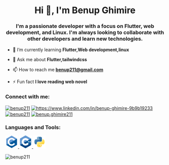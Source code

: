 <h1 align="center">Hi 👋, I'm Benup Ghimire</h1>
<h3 align="center">I'm a passionate developer with a focus on Flutter, web development, and Linux. I'm always looking to collaborate with other developers and learn new technologies.</h3>


- 🌱 I’m currently learning **Flutter,Web development,linux**

- 💬 Ask me about **Flutter,tailwindcss**

- 📫 How to reach me **benup211@gmail.com**

- ⚡ Fun fact **I love reading web novel**

<h3 align="left">Connect with me:</h3>
<p align="left">
<a href="https://twitter.com/benup211" target="blank"><img align="center" src="https://raw.githubusercontent.com/rahuldkjain/github-profile-readme-generator/master/src/images/icons/Social/twitter.svg" alt="benup211" height="30" width="40" /></a>
<a href="https://linkedin.com/in/https://www.linkedin.com/in/benup-ghimire-9b9b19233" target="blank"><img align="center" src="https://raw.githubusercontent.com/rahuldkjain/github-profile-readme-generator/master/src/images/icons/Social/linked-in-alt.svg" alt="https://www.linkedin.com/in/benup-ghimire-9b9b19233" height="30" width="40" /></a>
<a href="https://fb.com/benup211" target="blank"><img align="center" src="https://raw.githubusercontent.com/rahuldkjain/github-profile-readme-generator/master/src/images/icons/Social/facebook.svg" alt="benup211" height="30" width="40" /></a>
<a href="https://instagram.com/benup.ghimire211" target="blank"><img align="center" src="https://raw.githubusercontent.com/rahuldkjain/github-profile-readme-generator/master/src/images/icons/Social/instagram.svg" alt="benup.ghimire211" height="30" width="40" /></a>
</p>

<h3 align="left">Languages and Tools:</h3>
<p align="left">
  <a href="https://www.cprogramming.com/" target="_blank" rel="noreferrer">
    <img src="https://raw.githubusercontent.com/devicons/devicon/master/icons/c/c-original.svg" alt="c" width="40" height="40"/>
  </a>
  <a href="https://www.w3schools.com/cpp/" target="_blank" rel="noreferrer">
    <img src="https://raw.githubusercontent.com/devicons/devicon/master/icons/cplusplus/cplusplus-original.svg" alt="cplusplus" width="40" height="40"/>
  </a>
  <a href="https://www.python.org" target="_blank" rel="noreferrer">
    <img src="https://raw.githubusercontent.com/devicons/devicon/master/icons/python/python-original.svg" alt="python" width="40" height="40"/>
  </a>
</p>

<p><img align="center" src="https://github-readme-stats.vercel.app/api/top-langs?username=benup211&show_icons=true&locale=en&layout=compact" alt="benup211" /></p>
